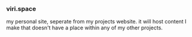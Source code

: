 ### viri.space
my personal site, seperate from my projects website.
it will host content I make that doesn't have a place within any of my other projects.
